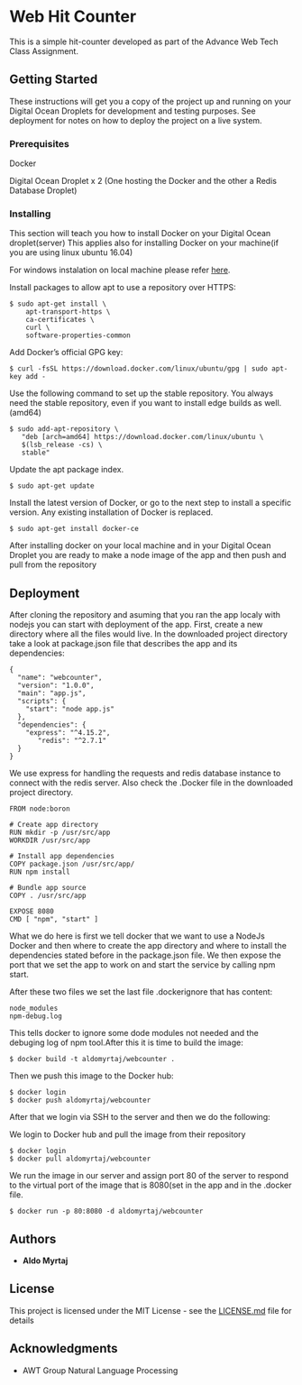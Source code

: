# Web Hit Counter

This is a simple hit-counter developed as part of the Advance Web Tech Class Assignment. 

## Getting Started

These instructions will get you a copy of the project up and running on your Digital Ocean Droplets for development and testing purposes. See deployment for notes on how to deploy the project on a live system.

### Prerequisites

Docker

Digital Ocean Droplet x 2 (One hosting the Docker and the other a Redis Database Droplet)
### Installing

This section will teach you how to install Docker on your Digital Ocean droplet(server) 
This applies also for installing Docker on your machine(if you are using linux ubuntu 16.04)

For windows instalation on local machine please refer [here](https://docs.docker.com/toolbox/toolbox_install_windows/).

Install packages to allow apt to use a repository over HTTPS:

```
$ sudo apt-get install \
    apt-transport-https \
    ca-certificates \
    curl \
    software-properties-common
```

Add Docker’s official GPG key:

```
$ curl -fsSL https://download.docker.com/linux/ubuntu/gpg | sudo apt-key add -
```

Use the following command to set up the stable repository. You always need the stable repository, even if you want to install edge builds as well. (amd64)

```
$ sudo add-apt-repository \
   "deb [arch=amd64] https://download.docker.com/linux/ubuntu \
   $(lsb_release -cs) \
   stable"
```

Update the apt package index.

```
$ sudo apt-get update
```

Install the latest version of Docker, or go to the next step to install a specific version. Any existing installation of Docker is replaced.

```
$ sudo apt-get install docker-ce
```

After installing docker on your local machine and in your Digital Ocean Droplet you are ready to make a node image of the app and then push and pull from the repository


## Deployment

After cloning the repository and asuming that you ran the app localy with nodejs you can start with deployment of the app. 
First, create a new directory where all the files would live. In the downloaded project directory take a look at  package.json file that describes the app and its dependencies: 

```
{
  "name": "webcounter",
  "version": "1.0.0",
  "main": "app.js",
  "scripts": {
    "start": "node app.js"
  },
  "dependencies": {
    "express": "^4.15.2",
       "redis": "^2.7.1"
  }
}
```

We use express for handling the requests and redis database instance to connect with the redis server. Also check the .Docker file in the downloaded project directory.

```
FROM node:boron

# Create app directory
RUN mkdir -p /usr/src/app
WORKDIR /usr/src/app

# Install app dependencies
COPY package.json /usr/src/app/
RUN npm install

# Bundle app source
COPY . /usr/src/app

EXPOSE 8080
CMD [ "npm", "start" ]
```
What we do here is first we tell docker that we want to use a NodeJs Docker and then where to create the app directory and where to install the dependencies stated before in the package.json file. We then expose the port that we set the app to work on and start the service by calling npm start.

After these two files we set the last file .dockerignore that has content:

```
node_modules
npm-debug.log
```

This tells docker to ignore some dode modules not needed and the debuging log of npm tool.After this it is time to build the image:

```
$ docker build -t aldomyrtaj/webcounter .
```

Then we push this image to the Docker hub:

```
$ docker login
$ docker push aldomyrtaj/webcounter
```

After that we login via SSH to the server and then we do the following: 


We login to Docker hub and pull the image from their repository

```
$ docker login
$ docker pull aldomyrtaj/webcounter

```

We run the image in our server and assign port 80 of the server to respond to the virtual port of the image that is 8080(set in the app and in the .docker file.

```
$ docker run -p 80:8080 -d aldomyrtaj/webcounter
```


## Authors

* **Aldo Myrtaj** 

## License

This project is licensed under the MIT License - see the [LICENSE.md](LICENSE.md) file for details

## Acknowledgments

* AWT Group Natural Language Processing